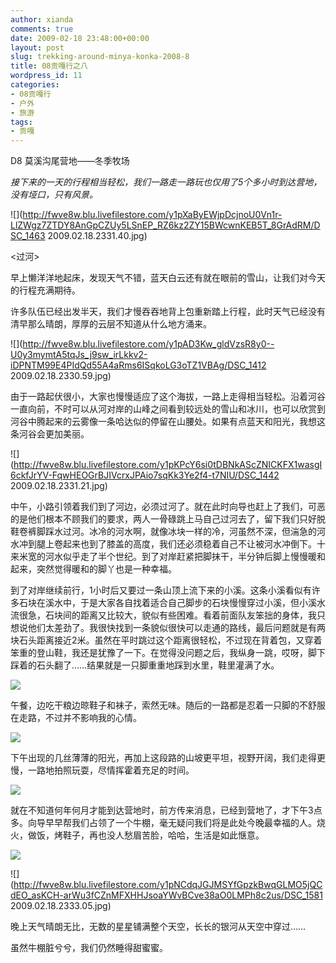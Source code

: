 ```yaml
---
author: xianda
comments: true
date: 2009-02-18 23:48:00+00:00
layout: post
slug: trekking-around-minya-konka-2008-8
title: 08贡嘎行之八
wordpress_id: 11
categories:
- 08贡嘎行
- 户外
- 旅游
tags:
- 贡嘎
---
```


D8 莫溪沟尾营地——冬季牧场



_接下来的一天的行程相当轻松，我们一路走一路玩也仅用了5个多小时到达营地，没有垭口，只有风景。_



![](http://fwve8w.blu.livefilestore.com/y1pXaByEWjpDcjnoU0Vn1r-LlZWgz7ZTDY8AnGpCZUy5LSnEP_RZ6kz2ZY15BWcwnKEB5T_8GrAdRM/DSC_1463 2009.02.18.2331.40.jpg)



<过河>



早上懒洋洋地起床，发现天气不错，蓝天白云还有就在眼前的雪山，让我们对今天的行程充满期待。



许多队伍已经出发半天，我们才慢吞吞地背上包重新踏上行程，此时天气已经没有清早那么晴朗，厚厚的云层不知道从什么地方涌来。



![](http://fwve8w.blu.livefilestore.com/y1pAD3Kw_gldVzsR8y0--U0y3mymtA5tqJs_j9sw_irLkkv2-iDPNTM99E4PIdQd55A4aRms6ISqkoLG3oTZ1VBAg/DSC_1412 2009.02.18.2330.59.jpg)



由于一路起伏很小，大家也慢慢适应了这个海拔，一路上走得相当轻松。沿着河谷一直向前，不时可以从河对岸的山峰之间看到较远处的雪山和冰川，也可以欣赏到河谷中腾起来的云雾像一条哈达似的停留在山腰处。如果有点蓝天和阳光，我想这条河谷会更加美丽。

<!-- more -->

![](http://fwve8w.blu.livefilestore.com/y1pKPcY6si0tDBNkAScZNICKFX1wasgI6ckfJrYV-FqwHEOGrBJIVcrxJPAio7sqKk3Ye2f4-t7NIU/DSC_1442 2009.02.18.2331.21.jpg)



中午，小路引领着我们到了河边，必须过河了。就在此时向导也赶上了我们，可恶的是他们根本不顾我们的要求，两人一骨碌跳上马自己过河去了，留下我们只好脱鞋卷裤脚踩水过河。冰冷的河水啊，就像冰块一样的冷，河虽然不深，但湍急的河水冲到腿上卷起来也到了膝盖的高度，我们还必须稳着自己不让被河水冲倒下。十来米宽的河水似乎走了半个世纪。到了对岸赶紧把脚抹干，半分钟后脚上慢慢暖和起来，突然觉得暖和的脚丫也是一种幸福。



到了对岸继续前行，1小时后又要过一条山顶上流下来的小溪。这条小溪看似有许多石块在溪水中，于是大家各自找着适合自己脚步的石块慢慢穿过小溪，但小溪水流很急，石块间的距离又比较大，貌似有些困难。看着前面队友笨拙的身体，我只想说他们太差劲了。我很快找到一条貌似很快可以走通的路线，最后问题就是有两块石头距离接近2米。虽然在平时跳过这个距离很轻松，不过现在背着包，又穿着笨重的登山鞋，我还是犹豫了一下。在觉得没问题之后，我纵身一跳，哎呀，脚下踩着的石头翻了……结果就是一只脚重重地踩到水里，鞋里灌满了水。



![](http://fwve8w.blu.livefilestore.com/y1pkoB5sA-F-ixwEcqiTbpKP7B38aPNkU-rCvDmKZdloGDIBe4ymPXM_HhLWRNl0vwUH02rowOalFo/DSC_1479.jpg)



午餐，边吃干粮边晾鞋子和袜子，索然无味。随后的一路都是忍着一只脚的不舒服在走路，不过并不影响我的心情。



![](http://fwve8w.blu.livefilestore.com/y1piixpVhVUK1jVcfmJPWxqrwZphrvcnXRTTKeF7cd3a2Djv12jQQAyhyg8XcoTfsmsvA3fZ-JGB9M/DSC_1480.jpg)



下午出现的几丝薄薄的阳光，再加上这段路的山坡更平坦，视野开阔，我们走得更慢，一路地拍照玩耍，尽情挥霍着充足的时间。



![](http://fwve8w.blu.livefilestore.com/y1p5qm7TpFC-o00_heCxyNtFz1DohWeS42KUg9_jNeLLGrUJdVj1K39DRlJXqzIlEKaoj7PT3k4PSw/DSC_1517.jpg)



就在不知道何年何月才能到达营地时，前方传来消息，已经到营地了，才下午3点多。向导早早帮我们占领了一个牛棚，毫无疑问我们将是此处今晚最幸福的人。烧火，做饭，烤鞋子，再也没人愁眉苦脸，哈哈，生活是如此惬意。



![](http://fwve8w.blu.livefilestore.com/y1p0egNNWVABxRX7Iun7qX2VWVe6dN3AncwhqT3e61gq3wk9e-56EoXz1zS1PdnuopdpPuuHKgSVv4/DSC_1578.jpg)



![](http://fwve8w.blu.livefilestore.com/y1pNCdqJGJMSYfGpzkBwqGLMO5jQCdEO_asKCH-arWu3fCZnMFXHHJsoaYWvBCve38aO0LMPh8c2us/DSC_1581 2009.02.18.2333.05.jpg)



晚上天气晴朗无比，无数的星星铺满整个天空，长长的银河从天空中穿过……



虽然牛棚脏兮兮，我们仍然睡得甜蜜蜜。
